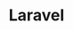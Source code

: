 ---
layout: post
title: Laravel
excerpt: "Just about everything you'll need to style in the theme: headings, paragraphs, blockquotes, tables, code blocks, and more."
modified: 2014-09-12
categories: articles
tags: [sample-post]
<!-- image:
  feature: so-simple-sample-image-1.jpg
  credit: WeGraphics
  creditlink: http://wegraphics.net/downloads/free-ultimate-blurred-background-pack/ -->
comments: true
share: true
---